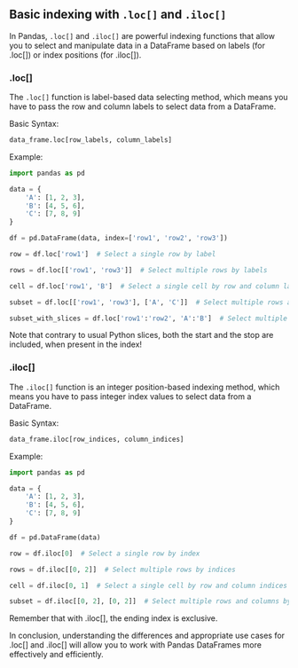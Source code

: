 ## Basic indexing with `.loc[]` and `.iloc[]`

In Pandas, `.loc[]` and `.iloc[]` are powerful indexing functions that allow you to select and manipulate data in a DataFrame based on labels (for .loc[]) or index positions (for .iloc[]).

### .loc[]

The `.loc[]` function is label-based data selecting method, which means you have to pass the row and column labels to select data from a DataFrame.

Basic Syntax:
```python
data_frame.loc[row_labels, column_labels]
```
Example:
```python
import pandas as pd

data = {
    'A': [1, 2, 3],
    'B': [4, 5, 6],
    'C': [7, 8, 9]
}

df = pd.DataFrame(data, index=['row1', 'row2', 'row3'])

row = df.loc['row1']  # Select a single row by label

rows = df.loc[['row1', 'row3']]  # Select multiple rows by labels

cell = df.loc['row1', 'B']  # Select a single cell by row and column labels

subset = df.loc[['row1', 'row3'], ['A', 'C']]  # Select multiple rows and columns by labels

subset_with_slices = df.loc['row1':'row2', 'A':'B']  # Select multiple rows and columns by labels
```
Note that contrary to usual Python slices, both the start and the stop are included, when present in the index!

### .iloc[]

The `.iloc[]` function is an integer position-based indexing method, which means you have to pass integer index values to select data from a DataFrame.

Basic Syntax:
```python
data_frame.iloc[row_indices, column_indices]
```
Example:
```python
import pandas as pd

data = {
    'A': [1, 2, 3],
    'B': [4, 5, 6],
    'C': [7, 8, 9]
}

df = pd.DataFrame(data)

row = df.iloc[0]  # Select a single row by index

rows = df.iloc[[0, 2]]  # Select multiple rows by indices

cell = df.iloc[0, 1]  # Select a single cell by row and column indices

subset = df.iloc[[0, 2], [0, 2]]  # Select multiple rows and columns by indices
```
Remember that with .iloc[], the ending index is exclusive.

In conclusion, understanding the differences and appropriate use cases for .loc[] and .iloc[] will allow you to work with Pandas DataFrames more effectively and efficiently.
